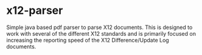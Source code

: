 # x12-parser
Simple java based pdf parser to parse X12 documents. This is designed to work with several of the different X12 standards and is primarily focused on increasing the reporting speed of the X12 Difference/Update Log documents.
